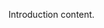 Introduction content.
<!---Required:
Follow the guidelines for the standard module-introduction format: https://review.docs.microsoft.com/learn-docs/docs/id-guidance-introductions?branch=master#rule-use-the-standard-module-introduction-format
The first unit of each module is the Introduction and is always titled Introduction. An introduction tells the learner what’s in the content, describes a problem it will solve, and is a good place for a scenario.
--->